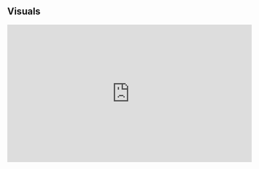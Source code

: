 ---
---
## Visuals

<iframe width="560" height="315" src="https://hydra.ojack.xyz/?sketch_id=eqzrpwS6fBZtGUh8" title="YouTube video player" frameborder="0" allow="accelerometer; autoplay; clipboard-write; encrypted-media; gyroscope; picture-in-picture; web-share" allowfullscreen></iframe>